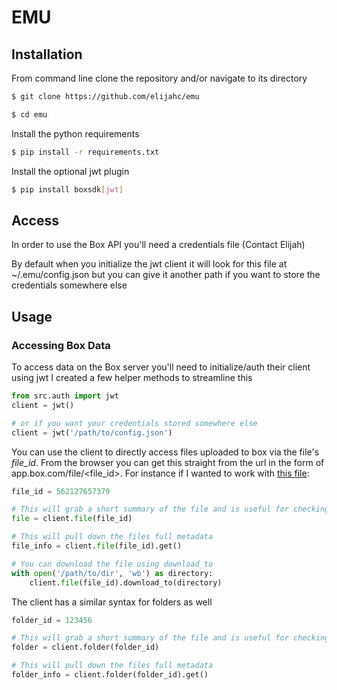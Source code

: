 # EMU

## Installation
From command line clone the repository and/or navigate to its directory

```bash
$ git clone https://github.com/elijahc/emu

$ cd emu
```

Install the python requirements
```bash
$ pip install -r requirements.txt
```

Install the optional jwt plugin
```bash
$ pip install boxsdk[jwt]
```

## Access

In order to use the Box API you'll need a credentials file (Contact Elijah)

By default when you initialize the jwt client it will look for this file at ~/.emu/config.json but you can give it another path if you want to store the credentials somewhere else

## Usage

### Accessing Box Data

To access data on the Box server you'll need to initialize/auth their client using jwt
I created a few helper methods to streamline this

```python
from src.auth import jwt
client = jwt()

# or if you want your credentials stored somewhere else
client = jwt('/path/to/config.json')
```

You can use the client to directly access files uploaded to box via the file's *file_id*. From the browser you can get this straight from the url in the form of app.box.com/file/<file_id>.
For instance if I wanted to work with [this file](https://app.box.com/file/562127657379):
```python
file_id = 562127657379

# This will grab a short summary of the file and is useful for checking if it exists and you have access
file = client.file(file_id)

# This will pull down the files full metadata
file_info = client.file(file_id).get()

# You can download the file using download_to
with open('/path/to/dir', 'wb') as directory:
    client.file(file_id).download_to(directory)
```

The client has a similar syntax for folders as well

```python
folder_id = 123456

# This will grab a short summary of the file and is useful for checking if it exists and you have access
folder = client.folder(folder_id)

# This will pull down the files full metadata
folder_info = client.folder(folder_id).get()
```
